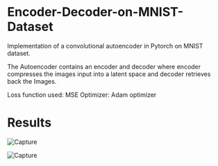 # Encoder-Decoder-on-MNIST-Dataset
Implementation of a convolutional autoencoder in Pytorch on MNIST dataset.

The Autoencoder contains an encoder and decoder where encoder compresses the images input into a latent space and decoder retrieves back the Images.

Loss function used: MSE Optimizer: Adam optimizer


# Results
![Capture](https://github.com/heliasah/Encoder-Decoder-on-MNIST-Dataset/assets/102138740/ad129602-23ca-4763-832b-6354661a7656)

![Capture](https://github.com/heliasah/Encoder-Decoder-on-MNIST-Dataset/assets/102138740/511ed02b-2d89-42a2-ae25-196c331aa1b6)
